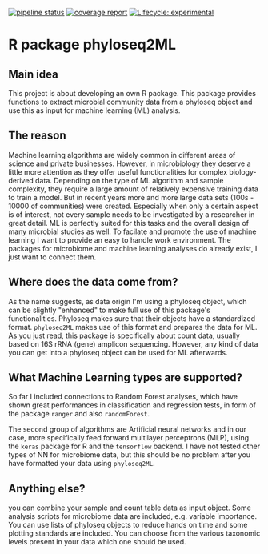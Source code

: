 [![pipeline status](https://gitlab.io-warnemuende.de/janssen/r-package-seq2ml/badges/master/pipeline.svg)](https://gitlab.io-warnemuende.de/janssen/r-package-seq2ml/-/commits/master) [![coverage report](https://gitlab.io-warnemuende.de/janssen/r-package-seq2ml/badges/master/coverage.svg)](https://gitlab.io-warnemuende.de/janssen/r-package-seq2ml/-/commits/master) [![Lifecycle: experimental](https://img.shields.io/badge/lifecycle-experimental-orange.svg)](https://www.tidyverse.org/lifecycle/#experimental)

# R package phyloseq2ML

## Main idea

This project is about developing an own R package. This package provides functions to extract microbial community data from a phyloseq object and use this as input for machine learning (ML) analysis.

## The reason

Machine learning algorithms are widely common in different areas of science and private businesses. However, in microbiology they deserve a little more attention as they offer useful functionalities for complex biology-derived data. Depending on the type of ML algorithm and sample complexity, they require a large amount of relatively expensive training data to train a model. But in recent years more and more large data sets (100s - 10000 of communities) were created. Especially when only a certain aspect is of interest, not every sample needs to be investigated by a researcher in great detail. ML is perfectly suited for this tasks and the overall design of many microbial studies as well. 
To facilate and promote the use of machine learning I want to provide an easy to handle work environment. The packages for microbiome and machine learning analyses do already exist, I just want to connect them.

## Where does the data come from?

As the name suggests, as data origin I'm using a phyloseq object, which can be slightly "enhanced" to make full use of this package's functionalities. Phyloseq makes sure that their objects have a standardized format. `phyloseq2ML` makes use of this format and prepares the data for ML. As you just read, this package is specifically about count data, usually based on 16S rRNA (gene) amplicon sequencing. However, any kind of data you can get into a phyloseq object can be used for ML afterwards.

## What Machine Learning types are supported?

So far I included connections to Random Forest analyses, which have shown great performances in classification and regression tests, in form of the package `ranger` and also `randomForest`.

The second group of algorithms are Artificial neural networks and in our case, more specifically feed forward multilayer perceptrons (MLP), using the `keras` package for R and the `tensorflow` backend. I have not tested other types of NN for microbiome data, but this should be no problem after you have formatted your data using `phyloseq2ML`.

## Anything else?

you can combine your sample and count table data as input object. Some analysis scripts for microbiome data are included, e.g. variable importance. You can use lists of phyloseq objects to reduce hands on time and some plotting standards are included. You can choose from the various taxonomic levels present in your data which one should be used.
